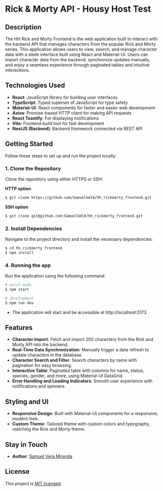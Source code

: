 # Rick & Morty API - Housy Host Test

## Description

The HH Rick and Morty Frontend is the web application built to interact with the backend API that manages characters from the popular Rick and Morty series. This application allows users to view, search, and manage character data with a sleek interface built using React and Material-UI. Users can import character data from the backend, synchronize updates manually, and enjoy a seamless experience through paginated tables and intuitive interactions.

## Technologies Used

- **React**: JavaScript library for building user interfaces
- **TypeScript**: Typed superset of JavaScript for type safety
- **Material-UI**: React components for faster and easier web development
- **Axios**: Promise-based HTTP client for making API requests
- **React Toastify**: For displaying notifications
- **Vite**: Frontend build tool for fast development
- **NestJS (Backend)**: Backend framework connected via REST API

## Getting Started

Follow these steps to set up and run the project locally:

### 1. Clone the Repository

Clone the repository using either HTTPS or SSH:

**HTTP option**

```bash
$ git clone https://github.com/SamuelSml8/hh_rickmorty_frontend.git
```

**SSH option**

```bash
$ git clone git@github.com:SamuelSml8/hh_rickmorty_frontend.git
```

### 2. Install Dependencies

Navigate to the project directory and install the necessary dependencies:

```bash
$ cd hh_rickmorty_frontend
$ npm install
```

### 4. Running the app

Run the application using the following command:

```bash
# watch mode
$ npm start

# development
$ npm run dev
```

- The application will start and be accessible at http://localhost:5173

## Features

- **Character Import**: Fetch and import 200 characters from the Rick and Morty API into the backend.
- **Real-Time Data Synchronization**: Manually trigger a data refresh to update characters in the database.
- **Character Search and Filter**: Search characters by name with pagination for easy browsing.
- **Interactive Table**: Paginated table with columns for name, status, species, gender, and more, using Material-UI DataGrid.
- **Error Handling and Loading Indicators**: Smooth user experience with notifications and spinners.

## Styling and UI

- **Responsive Design**: Built with Material-UI components for a responsive, modern look.
- **Custom Theme**: Tailored theme with custom colors and typography, matching the Rick and Morty theme.

## Stay in Touch

- **Author**: [Samuel Vera Miranda](https://www.linkedin.com/in/samuelsml)

## License

This project is [MIT licensed](LICENSE).
